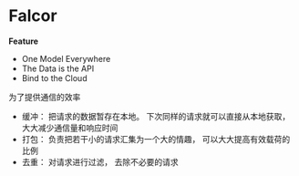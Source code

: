 # Falcor



**Feature**

- One Model Everywhere
- The Data is the API
- Bind to the Cloud



为了提供通信的效率

- 缓冲： 把请求的数据暂存在本地。 下次同样的请求就可以直接从本地获取， 大大减少通信量和响应时间
- 打包： 负责把若干小的请求汇集为一个大的情趣， 可以大大提高有效载荷的比例
- 去重： 对请求进行过滤， 去除不必要的请求

